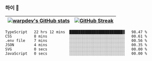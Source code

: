 
### 하이 👋
[![warpdev's GitHub stats](https://github-readme-stats.vercel.app/api?username=warpdev&show_icons=true&theme=vue-dark)](#) |[![GitHub Streak](https://github-readme-streak-stats.herokuapp.com/?user=warpdev&theme=dark)](#)
--- | --- |
<!--START_SECTION:waka-->

```text
TypeScript   22 hrs 12 mins  ████████████████████████▓   98.47 %
CSS          8 mins          ░░░░░░░░░░░░░░░░░░░░░░░░░   00.61 %
.env file    7 mins          ░░░░░░░░░░░░░░░░░░░░░░░░░   00.56 %
JSON         4 mins          ░░░░░░░░░░░░░░░░░░░░░░░░░   00.35 %
SVG          0 secs          ░░░░░░░░░░░░░░░░░░░░░░░░░   00.00 %
JavaScript   0 secs          ░░░░░░░░░░░░░░░░░░░░░░░░░   00.00 %
```

<!--END_SECTION:waka-->

<!--
**warpdev/warpdev** is a ✨ _special_ ✨ repository because its `README.md` (this file) appears on your GitHub profile.

Here are some ideas to get you started:

- 🔭 I’m currently working on ...
- 🌱 I’m currently learning ...
- 👯 I’m looking to collaborate on ...
- 🤔 I’m looking for help with ...
- 💬 Ask me about ...
- 📫 How to reach me: ...
- 😄 Pronouns: ...
- ⚡ Fun fact: ...
-->
